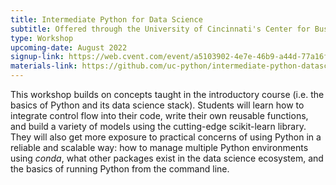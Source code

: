 ```yaml
---
title: Intermediate Python for Data Science
subtitle: Offered through the University of Cincinnati's Center for Business Analytics
type: Workshop
upcoming-date: August 2022
signup-link: https://web.cvent.com/event/a5103902-4e7e-46b9-a44d-77a16fa0f7d9/summary
materials-link: https://github.com/uc-python/intermediate-python-datasci
---
```

This workshop builds on concepts taught in the introductory course (i.e. the basics of Python and its data science stack).
Students will learn how to integrate control flow into their code, write their own reusable functions, and build a variety of models using the cutting-edge scikit-learn library.
They will also get more exposure to practical concerns of using Python in a reliable and scalable way: how to manage multiple Python environments using *conda*, what other packages exist in the data science ecosystem, and the basics of running Python from the command line.
